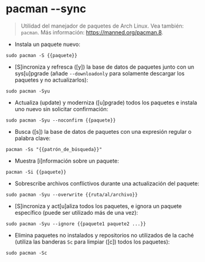 # pacman --sync

> Utilidad del manejador de paquetes de Arch Linux.
> Vea también: `pacman`.
> Más información: <https://manned.org/pacman.8>.

- Instala un paquete nuevo:

`sudo pacman -S {{paquete}}`

- [S]incroniza y refresca ([y]) la base de datos de paquetes junto con un sys[u]pgrade (añade `--downloadonly` para solamente descargar los paquetes y no actualizarlos):

`sudo pacman -Syu`

- Actualiza (update) y moderniza ([u]pgrade) todos los paquetes e instala uno nuevo sin solicitar confirmación:

`sudo pacman -Syu --noconfirm {{paquete}}`

- Busca ([s]) la base de datos de paquetes con una expresión regular o palabra clave:

`pacman -Ss "{{patrón_de_búsqueda}}"`

- Muestra [i]nformación sobre un paquete:

`pacman -Si {{paquete}}`

- Sobrescribe archivos conflictivos durante una actualización del paquete:

`sudo pacman -Syu --overwrite {{ruta/al/archivo}}`

- [S]incroniza y act[u]aliza todos los paquetes, e ignora un paquete específico (puede ser utilizado más de una vez):

`sudo pacman -Syu --ignore {{paquete1 paquete2 ...}}`

- Elimina paquetes no instalados y repositorios no utilizados de la caché (utiliza las banderas `Sc` para limpiar ([c]) todos los paquetes):

`sudo pacman -Sc`
